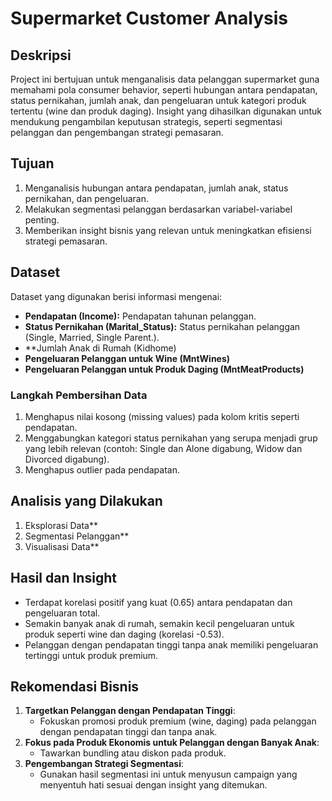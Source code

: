 # Supermarket Customer Analysis

## Deskripsi
Project ini bertujuan untuk menganalisis data pelanggan supermarket guna memahami pola consumer behavior, seperti hubungan antara pendapatan, status pernikahan, jumlah anak, dan pengeluaran untuk kategori produk tertentu (wine dan produk daging). Insight yang dihasilkan digunakan untuk mendukung pengambilan keputusan strategis, seperti segmentasi pelanggan dan pengembangan strategi pemasaran.

## Tujuan
1. Menganalisis hubungan antara pendapatan, jumlah anak, status pernikahan, dan pengeluaran.
2. Melakukan segmentasi pelanggan berdasarkan variabel-variabel penting.
3. Memberikan insight bisnis yang relevan untuk meningkatkan efisiensi strategi pemasaran.

## Dataset
Dataset yang digunakan berisi informasi mengenai:
- **Pendapatan (Income):** Pendapatan tahunan pelanggan.
- **Status Pernikahan (Marital_Status):** Status pernikahan pelanggan (Single, Married, Single Parent.).
- **Jumlah Anak di Rumah (Kidhome)
- **Pengeluaran Pelanggan untuk Wine (MntWines)** 
- **Pengeluaran Pelanggan untuk Produk Daging (MntMeatProducts)** 

### Langkah Pembersihan Data
1. Menghapus nilai kosong (missing values) pada kolom kritis seperti pendapatan.
2. Menggabungkan kategori status pernikahan yang serupa menjadi grup yang lebih relevan (contoh: Single dan Alone digabung, Widow dan Divorced digabung).
3. Menghapus outlier pada pendapatan.

## Analisis yang Dilakukan
1. Eksplorasi Data**
2. Segmentasi Pelanggan**
3. Visualisasi Data**

## Hasil dan Insight
   - Terdapat korelasi positif yang kuat (0.65) antara pendapatan dan pengeluaran total.
   - Semakin banyak anak di rumah, semakin kecil pengeluaran untuk produk seperti wine dan daging (korelasi -0.53).
   - Pelanggan dengan pendapatan tinggi tanpa anak memiliki pengeluaran tertinggi untuk produk premium.

## Rekomendasi Bisnis
1. **Targetkan Pelanggan dengan Pendapatan Tinggi**:
   - Fokuskan promosi produk premium (wine, daging) pada pelanggan dengan pendapatan tinggi dan tanpa anak.
2. **Fokus pada Produk Ekonomis untuk Pelanggan dengan Banyak Anak**:
   - Tawarkan bundling atau diskon pada produk.
3. **Pengembangan Strategi Segmentasi**:
   - Gunakan hasil segmentasi ini untuk menyusun campaign yang menyentuh hati sesuai dengan insight yang ditemukan.
